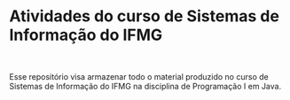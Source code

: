 <h1> Atividades do curso de Sistemas de Informação do IFMG</h1>
<br>
<p>Esse repositório visa armazenar todo o material produzido no curso de Sistemas de Informação do IFMG na disciplina de Programação I em Java. </p>

